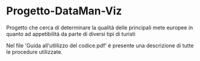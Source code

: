 # Progetto-DataMan-Viz
Progetto che cerca di determinare la qualità delle principali mete europee in quanto ad appetibilità da parte di diversi tipi di turisti

Nel file 'Guida all'utlilizzo del codice.pdf' è presente una descrizione di tutte le procedure utilizzate.

